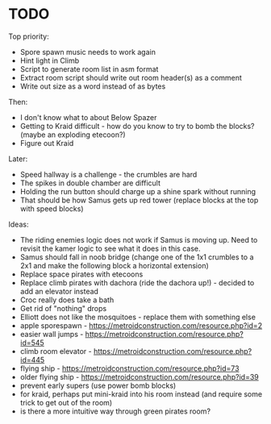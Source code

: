 TODO
====

Top priority:
* Spore spawn music needs to work again
* Hint light in Climb
* Script to generate room list in asm format
* Extract room script should write out room header(s) as a comment
* Write out size as a word instead of as bytes

Then:
* I don't know what to about Below Spazer
* Getting to Kraid difficult - how do you know to try to bomb the
    blocks? (maybe an exploding etecoon?)
* Figure out Kraid

Later:
* Speed hallway is a challenge - the crumbles are hard
* The spikes in double chamber are difficult
* Holding the run button should charge up a shine spark without running
* That should be how Samus gets up red tower (replace blocks at the top
    with speed blocks)

Ideas:
* The riding enemies logic does not work if Samus is moving up.  Need to
    revisit the kamer logic to see what it does in this case.
* Samus should fall in noob bridge (change one of the 1x1 crumbles to a
    2x1 and make the following block a horizontal extension)
* Replace space pirates with etecoons
* Replace climb pirates with dachora (ride the dachora up!) - decided to
    add an elevator instead
* Croc really does take a bath
* Get rid of "nothing" drops
* Elliott does not like the mosquitoes - replace them with something
  else
* apple sporespawn - https://metroidconstruction.com/resource.php?id=2
* easier wall jumps - https://metroidconstruction.com/resource.php?id=545
* climb room elevator - https://metroidconstruction.com/resource.php?id=445
* flying ship - https://metroidconstruction.com/resource.php?id=73
* older flying ship - https://metroidconstruction.com/resource.php?id=39
* prevent early supers (use power bomb blocks)
* for kraid, perhaps put mini-kraid into his room instead (and require
  some trick to get out of the room)
* is there a more intuitive way through green pirates room?
